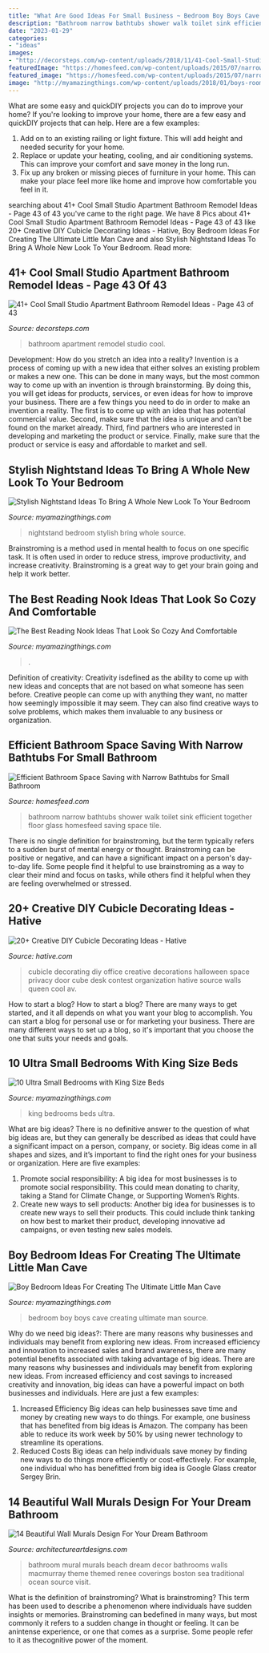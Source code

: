 ```yaml
---
title: "What Are Good Ideas For Small Business ~ Bedroom Boy Boys Cave Creating Ultimate Man Source"
description: "Bathroom narrow bathtubs shower walk toilet sink efficient together floor glass homesfeed saving space tile"
date: "2023-01-29"
categories:
- "ideas"
images:
- "http://decorsteps.com/wp-content/uploads/2018/11/41-Cool-Small-Studio-Apartment-Bathroom-Remodel-Ideas-32.jpg"
featuredImage: "https://homesfeed.com/wp-content/uploads/2015/07/narrow-bathtubs-together-with-walk-in-shower-in-glass-with-toilet-and-bathroom-vanitu-units-with-sink-and-black-tile-floor-for-small-bathroom-ideas.jpg"
featured_image: "https://homesfeed.com/wp-content/uploads/2015/07/narrow-bathtubs-together-with-walk-in-shower-in-glass-with-toilet-and-bathroom-vanitu-units-with-sink-and-black-tile-floor-for-small-bathroom-ideas.jpg"
image: "http://myamazingthings.com/wp-content/uploads/2018/01/boys-room-ideas-2-.jpg"
---
```



What are some easy and quickDIY projects you can do to improve your home?
If you're looking to improve your home, there are a few easy and quickDIY projects that can help. Here are a few examples: 
1. Add on to an existing railing or light fixture. This will add height and needed security for your home.
2. Replace or update your heating, cooling, and air conditioning systems. This can improve your comfort and save money in the long run.
3. Fix up any broken or missing pieces of furniture in your home. This can make your place feel more like home and improve how comfortable you feel in it.

	

		
searching about 41+ Cool Small Studio Apartment Bathroom Remodel Ideas - Page 43 of 43 you've came to the right page. We have 8 Pics about 41+ Cool Small Studio Apartment Bathroom Remodel Ideas - Page 43 of 43 like 20+ Creative DIY Cubicle Decorating Ideas - Hative, Boy Bedroom Ideas For Creating The Ultimate Little Man Cave and also Stylish Nightstand Ideas To Bring A Whole New Look To Your Bedroom. Read more:
		
    
## 41+ Cool Small Studio Apartment Bathroom Remodel Ideas - Page 43 Of 43

<img loading=lazy src="http://decorsteps.com/wp-content/uploads/2018/11/41-Cool-Small-Studio-Apartment-Bathroom-Remodel-Ideas-32.jpg" onerror="this.onerror=null;this.src='https://tse2.mm.bing.net/th?id=OIP.zagDn0cfSxx0BM1T1_Vv-wHaKz&amp;pid=15.1';" alt="41+ Cool Small Studio Apartment Bathroom Remodel Ideas - Page 43 of 43">

_Source: decorsteps.com_

>bathroom apartment remodel studio cool. 

	

Development: How do you stretch an idea into a reality?
Invention is a process of coming up with a new idea that either solves an existing problem or makes a new one. This can be done in many ways, but the most common way to come up with an invention is through brainstorming. By doing this, you will get ideas for products, services, or even ideas for how to improve your business.
There are a few things you need to do in order to make an invention a reality. The first is to come up with an idea that has potential commercial value. Second, make sure that the idea is unique and can’t be found on the market already. Third, find partners who are interested in developing and marketing the product or service. Finally, make sure that the product or service is easy and affordable to market and sell.

    
## Stylish Nightstand Ideas To Bring A Whole New Look To Your Bedroom

<img loading=lazy src="http://myamazingthings.com/wp-content/uploads/2017/07/stylish-nightstand-9.jpg" onerror="this.onerror=null;this.src='https://tse4.mm.bing.net/th?id=OIP.-QuuvT0euOq4kadk6kLZiwHaHa&amp;pid=15.1';" alt="Stylish Nightstand Ideas To Bring A Whole New Look To Your Bedroom">

_Source: myamazingthings.com_

>nightstand bedroom stylish bring whole source. 

	

Brainstroming is a method used in mental health to focus on one specific task. It is often used in order to reduce stress, improve productivity, and increase creativity. Brainstroming is a great way to get your brain going and help it work better.

    
## The Best Reading Nook Ideas That Look So Cozy And Comfortable

<img loading=lazy src="https://myamazingthings.com/wp-content/uploads/2017/08/reading-nook-5.jpg" onerror="this.onerror=null;this.src='https://tse1.mm.bing.net/th?id=OIP.H9MoPAJQ0_y2XDG5VspK_AHaLH&amp;pid=15.1';" alt="The Best Reading Nook Ideas That Look So Cozy And Comfortable">

_Source: myamazingthings.com_

>. 

	

Definition of creativity:
Creativity isdefined as the ability to come up with new ideas and concepts that are not based on what someone has seen before. Creative people can come up with anything they want, no matter how seemingly impossible it may seem. They can also find creative ways to solve problems, which makes them invaluable to any business or organization.

    
## Efficient Bathroom Space Saving With Narrow Bathtubs For Small Bathroom

<img loading=lazy src="https://homesfeed.com/wp-content/uploads/2015/07/narrow-bathtubs-together-with-walk-in-shower-in-glass-with-toilet-and-bathroom-vanitu-units-with-sink-and-black-tile-floor-for-small-bathroom-ideas.jpg" onerror="this.onerror=null;this.src='https://tse1.mm.bing.net/th?id=OIP.PvNCNB2pAZJ9l9zjfeeoxAHaJ6&amp;pid=15.1';" alt="Efficient Bathroom Space Saving with Narrow Bathtubs for Small Bathroom">

_Source: homesfeed.com_

>bathroom narrow bathtubs shower walk toilet sink efficient together floor glass homesfeed saving space tile. 

	

There is no single definition for brainstroming, but the term typically refers to a sudden burst of mental energy or thought. Brainstroming can be positive or negative, and can have a significant impact on a person's day-to-day life. Some people find it helpful to use brainstroming as a way to clear their mind and focus on tasks, while others find it helpful when they are feeling overwhelmed or stressed.

    
## 20+ Creative DIY Cubicle Decorating Ideas - Hative

<img loading=lazy src="https://hative.com/wp-content/uploads/2014/06/cubicle-decorating-ideas/20-office-cubicle-decorating-ideas.jpg" onerror="this.onerror=null;this.src='https://tse2.mm.bing.net/th?id=OIP.EKOs4CpKpLtYMsyDkY9fvgHaHa&amp;pid=15.1';" alt="20+ Creative DIY Cubicle Decorating Ideas - Hative">

_Source: hative.com_

>cubicle decorating diy office creative decorations halloween space privacy door cube desk contest organization hative source walls queen cool av. 

	

How to start a blog?
How to start a blog? There are many ways to get started, and it all depends on what you want your blog to accomplish. You can start a blog for personal use or for marketing your business. There are many different ways to set up a blog, so it's important that you choose the one that suits your needs and goals.

    
## 10 Ultra Small Bedrooms With King Size Beds

<img loading=lazy src="http://myamazingthings.com/wp-content/uploads/2017/01/room1-1.jpg" onerror="this.onerror=null;this.src='https://tse1.mm.bing.net/th?id=OIP.wVoJuvkmkwkH31ujL6QPEQAAAA&amp;pid=15.1';" alt="10 Ultra Small Bedrooms with King Size Beds">

_Source: myamazingthings.com_

>king bedrooms beds ultra. 

	

What are big ideas?
There is no definitive answer to the question of what big ideas are, but they can generally be described as ideas that could have a significant impact on a person, company, or society. Big ideas come in all shapes and sizes, and it’s important to find the right ones for your business or organization. Here are five examples: 
1. Promote social responsibility: A big idea for most businesses is to promote social responsibility. This could mean donating to charity, taking a Stand for Climate Change, or Supporting Women’s Rights. 
2. Create new ways to sell products: Another big idea for businesses is to create new ways to sell their products. This could include think tanking on how best to market their product, developing innovative ad campaigns, or even testing new sales models. 

    
## Boy Bedroom Ideas For Creating The Ultimate Little Man Cave

<img loading=lazy src="http://myamazingthings.com/wp-content/uploads/2018/01/boys-room-ideas-2-.jpg" onerror="this.onerror=null;this.src='https://tse4.mm.bing.net/th?id=OIP.2amFHkQHA9F_7o1K1FQVXAHaHa&amp;pid=15.1';" alt="Boy Bedroom Ideas For Creating The Ultimate Little Man Cave">

_Source: myamazingthings.com_

>bedroom boy boys cave creating ultimate man source. 

	

Why do we need big ideas?: There are many reasons why businesses and individuals may benefit from exploring new ideas. From increased efficiency and innovation to increased sales and brand awareness, there are many potential benefits associated with taking advantage of big ideas.
There are many reasons why businesses and individuals may benefit from exploring new ideas. From increased efficiency and cost savings to increased creativity and innovation, big ideas can have a powerful impact on both businesses and individuals. Here are just a few examples:
1. Increased Efficiency
Big ideas can help businesses save time and money by creating new ways to do things. For example, one business that has benefited from big ideas is Amazon. The company has been able to reduce its work week by 50% by using newer technology to streamline its operations.
2. Reduced Costs
Big ideas can help individuals save money by finding new ways to do things more efficiently or cost-effectively. For example, one individual who has benefitted from big idea is Google Glass creator Sergey Brin.

    
## 14 Beautiful Wall Murals Design For Your Dream Bathroom

<img loading=lazy src="https://www.architectureartdesigns.com/wp-content/uploads/2015/03/711-630x397.jpg" onerror="this.onerror=null;this.src='https://tse4.mm.bing.net/th?id=OIP.cV7MLUbwtYZbhWxdV3HQxAHaEq&amp;pid=15.1';" alt="14 Beautiful Wall Murals Design For Your Dream Bathroom">

_Source: architectureartdesigns.com_

>bathroom mural murals beach dream decor bathrooms walls macmurray theme themed renee coverings boston sea traditional ocean source visit. 

	

What is the definition of brainstroming?
What is brainstroming? This term has been used to describe a phenomenon where individuals have sudden insights or memories. Brainstroming can bedefined in many ways, but most commonly it refers to a sudden change in thought or feeling. It can be anintense experience, or one that comes as a surprise. Some people refer to it as thecognitive power of the moment.

